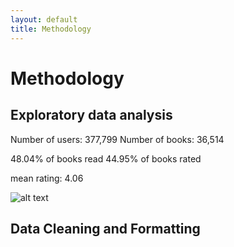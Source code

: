 ```yaml
---
layout: default
title: Methodology
---
```

# Methodology
## Exploratory data analysis

Number of users: 377,799
Number of books: 36,514

48.04% of books read
44.95% of books rated

mean rating: 4.06


![alt text](graphs/rating.png "Title")

## Data Cleaning and Formatting